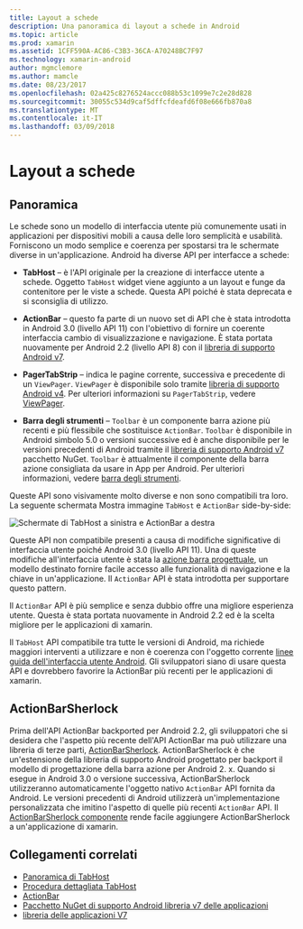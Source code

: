 ```yaml
---
title: Layout a schede
description: Una panoramica di layout a schede in Android
ms.topic: article
ms.prod: xamarin
ms.assetid: 1CFF590A-AC86-C3B3-36CA-A70248BC7F97
ms.technology: xamarin-android
author: mgmclemore
ms.author: mamcle
ms.date: 08/23/2017
ms.openlocfilehash: 02a425c8276524accc088b53c1099e7c2e28d828
ms.sourcegitcommit: 30055c534d9caf5dffcfdeafd6f08e666fb870a8
ms.translationtype: MT
ms.contentlocale: it-IT
ms.lasthandoff: 03/09/2018
---
```

# <a name="tabbed-layouts"></a>Layout a schede


## <a name="overview"></a>Panoramica

Le schede sono un modello di interfaccia utente più comunemente usati in applicazioni per dispositivi mobili a causa delle loro semplicità e usabilità. Forniscono un modo semplice e coerenza per spostarsi tra le schermate diverse in un'applicazione. Android ha diverse API per interfacce a schede: 

-   **TabHost** &ndash; è l'API originale per la creazione di interfacce utente a schede. Oggetto `TabHost` widget viene aggiunto a un layout e funge da contenitore per le viste a schede. Questa API poiché è stata deprecata e si sconsiglia di utilizzo. 

-   **ActionBar** &ndash; questo fa parte di un nuovo set di API che è stata introdotta in Android 3.0 (livello API 11) con l'obiettivo di fornire un coerente interfaccia cambio di visualizzazione e navigazione. È stata portata nuovamente per Android 2.2 (livello API 8) con il [libreria di supporto Android v7](https://www.nuget.org/packages/Xamarin.Android.Support.v7.AppCompat/). 

-   **PagerTabStrip** &ndash; indica le pagine corrente, successiva e precedente di un `ViewPager`. `ViewPager` è disponibile solo tramite [libreria di supporto Android v4](https://www.nuget.org/packages/Xamarin.Android.Support.v4/).
     Per ulteriori informazioni su `PagerTabStrip`, vedere [ViewPager](~/android/user-interface/controls/view-pager/index.md).

-   **Barra degli strumenti** &ndash; `Toolbar` è un componente barra azione più recenti e più flessibile che sostituisce `ActionBar`. `Toolbar` è disponibile in Android simbolo 5.0 o versioni successive ed è anche disponibile per le versioni precedenti di Android tramite il [libreria di supporto Android v7](https://www.nuget.org/packages/Xamarin.Android.Support.v7.AppCompat/) pacchetto NuGet. 
    `Toolbar` è attualmente il componente della barra azione consigliata da usare in App per Android.
    Per ulteriori informazioni, vedere [barra degli strumenti](~/android/user-interface/controls/tool-bar/index.md). 


Queste API sono visivamente molto diverse e non sono compatibili tra loro. La seguente schermata Mostra immagine `TabHost` e `ActionBar` side-by-side: 

![Schermate di TabHost a sinistra e ActionBar a destra](images/image01.png)

Queste API non compatibile presenti a causa di modifiche significative di interfaccia utente poiché Android 3.0 (livello API 11). Una di queste modifiche all'interfaccia utente è stata la [azione barra progettuale](http://www.androidpatterns.com/uap_pattern/action-bar), un modello destinato fornire facile accesso alle funzionalità di navigazione e la chiave in un'applicazione. Il `ActionBar` API è stata introdotta per supportare questo pattern. 

Il `ActionBar` API è più semplice e senza dubbio offre una migliore esperienza utente. Questa è stata portata nuovamente in Android 2.2 ed è la scelta migliore per le applicazioni di xamarin. 

Il `TabHost` API compatibile tra tutte le versioni di Android, ma richiede maggiori interventi a utilizzare e non è coerenza con l'oggetto corrente [linee guida dell'interfaccia utente Android](http://developer.android.com/design/index.html). Gli sviluppatori siano di usare questa API e dovrebbero favorire la ActionBar più recenti per le applicazioni di xamarin. 



## <a name="actionbarsherlock"></a>ActionBarSherlock

Prima dell'API ActionBar backported per Android 2.2, gli sviluppatori che si desidera che l'aspetto più recente dell'API ActionBar ma può utilizzare una libreria di terze parti, [ActionBarSherlock](http://actionbarsherlock.com). ActionBarSherlock è che un'estensione della libreria di supporto Android progettato per backport il modello di progettazione della barra azione per Android 2. x. Quando si esegue in Android 3.0 o versione successiva, ActionBarSherlock utilizzeranno automaticamente l'oggetto nativo `ActionBar` API fornita da Android. Le versioni precedenti di Android utilizzerà un'implementazione personalizzata che imitino l'aspetto di quelle più recenti `ActionBar` API. Il [ActionBarSherlock componente](https://www.nuget.org/packages/xamstore-XamarinActionBarSherlock/) rende facile aggiungere ActionBarSherlock a un'applicazione di xamarin. 



## <a name="related-links"></a>Collegamenti correlati

- [Panoramica di TabHost](tab-host.md)
- [Procedura dettagliata TabHost](~/android/user-interface/layouts/tab-layout/creating-a-tabbed-ui.md)
- [ActionBar](http://developer.android.com/guide/topics/ui/actionbar.html)
- [Pacchetto NuGet di supporto Android libreria v7 delle applicazioni](https://www.nuget.org/packages/Xamarin.Android.Support.v7.AppCompat/)
- [libreria delle applicazioni V7](http://developer.android.com/tools/support-library/features.html#v7-appcompat)
